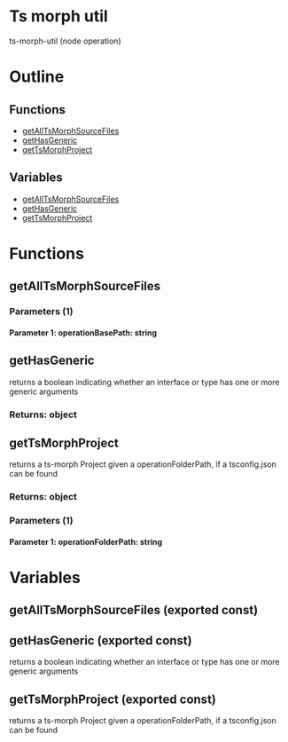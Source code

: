 # Ts morph util

ts-morph-util (node operation)



# Outline

## Functions

- [getAllTsMorphSourceFiles](#getAllTsMorphSourceFiles)
- [getHasGeneric](#getHasGeneric)
- [getTsMorphProject](#getTsMorphProject)

## Variables

- [getAllTsMorphSourceFiles](#getalltsmorphsourcefiles)
- [getHasGeneric](#gethasgeneric)
- [getTsMorphProject](#gettsmorphproject)



# Functions

## getAllTsMorphSourceFiles

### Parameters (1)

#### Parameter 1: operationBasePath: string

## getHasGeneric

returns a boolean indicating whether an interface or type has one or more generic arguments


### Returns: object

## getTsMorphProject

returns a ts-morph Project given a operationFolderPath, if a tsconfig.json can be found


### Returns: object

### Parameters (1)

#### Parameter 1: operationFolderPath: string

# Variables

## getAllTsMorphSourceFiles (exported const)

## getHasGeneric (exported const)

returns a boolean indicating whether an interface or type has one or more generic arguments


## getTsMorphProject (exported const)

returns a ts-morph Project given a operationFolderPath, if a tsconfig.json can be found

